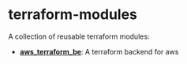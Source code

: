 # terraform-modules

A collection of reusable terraform modules:

- [**aws_terraform_be**](./aws_terraform_be/README.md): A terraform backend for aws
